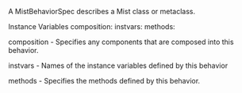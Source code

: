 A MistBehaviorSpec describes a Mist class or metaclass.

Instance Variables
	composition:		<MistBehaviorComposition>
	instvars:		<Collection of Symbol>
	methods:		<Collection of MistMethodSpec>

composition
	- Specifies any components that are composed into this behavior.

instvars
	- Names of the instance variables defined by this behavior

methods
	- Specifies the methods defined by this behavior.